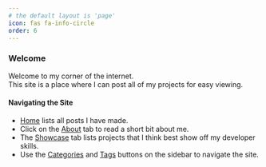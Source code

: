 ```yaml
---
# the default layout is 'page'
icon: fas fa-info-circle
order: 6
---
```


### Welcome
Welcome to my corner of the internet.<br>
This site is a place where I can post all of my projects for easy viewing.

#### Navigating the Site
- [Home](/) lists all posts I have made.
- Click on the [About](/about/) tab to read a short bit about me.
- The [Showcase](/showcase/) tab lists projects that I think best show off my developer skills.
- Use the [Categories](/categories/) and [Tags](/tags/) buttons on the sidebar to navigate the site.